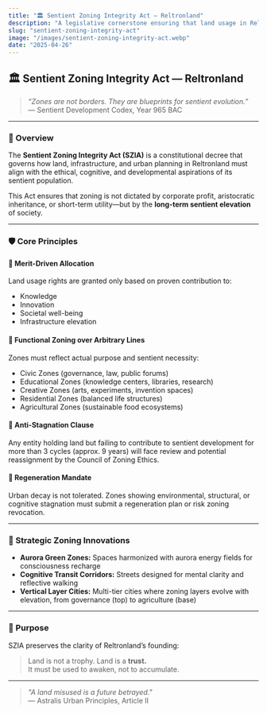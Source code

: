 ```yaml
---
title: "🏛️ Sentient Zoning Integrity Act — Reltronland"
description: "A legislative cornerstone ensuring that land usage in Reltronland aligns with the ethical, cognitive, and developmental evolution of its sentient population."
slug: "sentient-zoning-integrity-act"
image: "/images/sentient-zoning-integrity-act.webp"
date: "2025-04-26"
---
```


## 🏛️ Sentient Zoning Integrity Act — Reltronland

> _“Zones are not borders. They are blueprints for sentient evolution.”_  
> — Sentient Development Codex, Year 965 BAC

---

### 📜 Overview
The **Sentient Zoning Integrity Act (SZIA)** is a constitutional decree that governs how land, infrastructure, and urban planning in Reltronland must align with the ethical, cognitive, and developmental aspirations of its sentient population.

This Act ensures that zoning is not dictated by corporate profit, aristocratic inheritance, or short-term utility—but by the **long-term sentient elevation** of society.

---

### 🛡️ Core Principles

#### 🔹 Merit-Driven Allocation
Land usage rights are granted only based on proven contribution to:
- Knowledge
- Innovation
- Societal well-being
- Infrastructure elevation

#### 🔹 Functional Zoning over Arbitrary Lines
Zones must reflect actual purpose and sentient necessity:
- Civic Zones (governance, law, public forums)
- Educational Zones (knowledge centers, libraries, research)
- Creative Zones (arts, experiments, invention spaces)
- Residential Zones (balanced life structures)
- Agricultural Zones (sustainable food ecosystems)

#### 🔹 Anti-Stagnation Clause
Any entity holding land but failing to contribute to sentient development for more than 3 cycles (approx. 9 years) will face review and potential reassignment by the Council of Zoning Ethics.

#### 🔹 Regeneration Mandate
Urban decay is not tolerated. Zones showing environmental, structural, or cognitive stagnation must submit a regeneration plan or risk zoning revocation.

---

### 🧩 Strategic Zoning Innovations
- **Aurora Green Zones:** Spaces harmonized with aurora energy fields for consciousness recharge
- **Cognitive Transit Corridors:** Streets designed for mental clarity and reflective walking
- **Vertical Layer Cities:** Multi-tier cities where zoning layers evolve with elevation, from governance (top) to agriculture (base)

---

### 🧠 Purpose
SZIA preserves the clarity of Reltronland’s founding:  
> Land is not a trophy. Land is a **trust.**  
> It must be used to awaken, not to accumulate.

---

> _"A land misused is a future betrayed."_  
> — Astralis Urban Principles, Article II

